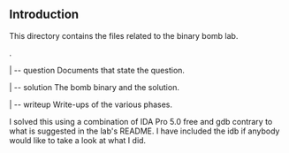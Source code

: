 Introduction
------------

This directory contains the files related to the binary bomb lab.

.

| -- question      Documents that state the question.

| -- solution      The bomb binary and the solution.

| -- writeup       Write-ups of the various phases.


I solved this using a combination of IDA Pro 5.0 free and gdb contrary to what
is suggested in the lab's README. I have included the idb if anybody would like
to take a look at what I did.
